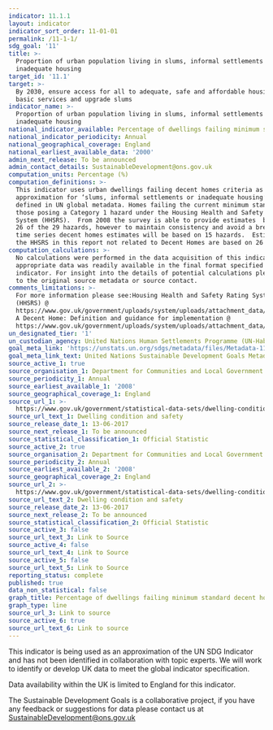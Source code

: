 ```yaml
---
indicator: 11.1.1
layout: indicator
indicator_sort_order: 11-01-01
permalink: /11-1-1/
sdg_goal: '11'
title: >-
  Proportion of urban population living in slums, informal settlements or
  inadequate housing
target_id: '11.1'
target: >-
  By 2030, ensure access for all to adequate, safe and affordable housing and
  basic services and upgrade slums
indicator_name: >-
  Proportion of urban population living in slums, informal settlements or
  inadequate housing
national_indicator_available: Percentage of dwellings failing minimum standard decent homes criteria.
national_indicator_periodicity: Annual
national_geographical_coverage: England
national_earliest_available_data: '2000'
admin_next_release: To be announced
admin_contact_details: SustainableDevelopment@ons.gov.uk
computation_units: Percentage (%)
computation_definitions: >-
  This indicator uses urban dwellings failing decent homes criteria as an
  approximation for ‘slums, informal settlements or inadequate housing’ as
  defined in UN global metadata. Homes failing the current minimum standard are
  those posing a Category 1 hazard under the Housing Health and Safety Rating
  System (HHSRS).  From 2008 the survey is able to provide estimates  based on
  26 of the 29 hazards, however to maintain consistency and avoid a break in the
  time series decent homes estimates will be based on 15 hazards.  Estimates for
  the HHSRS in this report not related to Decent Homes are based on 26 hazards.
computation_calculations: >-
  No calculations were performed in the data acquisition of this indicator as
  appropriate data was readily available in the final format specified by this
  indicator. For insight into the details of potential calculations please refer
  to the original source metadata or source contact.
comments_limitations: >-
  For more information please see:Housing Health and Safety Rating System
  (HHSRS) @
  https://www.gov.uk/government/uploads/system/uploads/attachment_data/file/9425/150940.pdfand
  A Decent Home: Definition and guidance for implementation @
  https://www.gov.uk/government/uploads/system/uploads/attachment_data/file/7812/138355.pdf
un_designated_tier: '1'
un_custodian_agency: United Nations Human Settlements Programme (UN-Habitat)
goal_meta_link: 'https://unstats.un.org/sdgs/metadata/files/Metadata-11-01-01.pdf'
goal_meta_link_text: United Nations Sustainable Development Goals Metadata (PDF 93.1 KB)
source_active_1: true
source_organisation_1: Department for Communities and Local Government
source_periodicity_1: Annual
source_earliest_available_1: '2008'
source_geographical_coverage_1: England
source_url_1: >-
  https://www.gov.uk/government/statistical-data-sets/dwelling-condition-and-safety
source_url_text_1: Dwelling condition and safety
source_release_date_1: 13-06-2017
source_next_release_1: To be announced
source_statistical_classification_1: Official Statistic
source_active_2: true
source_organisation_2: Department for Communities and Local Government (DCLG)
source_periodicity_2: Annual
source_earliest_available_2: '2008'
source_geographical_coverage_2: England
source_url_2: >-
  https://www.gov.uk/government/statistical-data-sets/dwelling-condition-and-safety
source_url_text_2: Dwelling condition and safety
source_release_date_2: 13-06-2017
source_next_release_2: To be announced
source_statistical_classification_2: Official Statistic
source_active_3: false
source_url_text_3: Link to Source
source_active_4: false
source_url_text_4: Link to Source
source_active_5: false
source_url_text_5: Link to Source
reporting_status: complete
published: true
data_non_statistical: false
graph_title: Percentage of dwellings failing minimum standard decent homes criteria
graph_type: line
source_url_3: Link to source
source_active_6: true
source_url_text_6: Link to source
---
```

This indicator is being used as an approximation of the UN SDG Indicator and has not been identified in collaboration with topic experts. We will work to identify or develop UK data to meet the global indicator specification.

Data availability within the UK is limited to England for this indicator.
  
The Sustainable Development Goals is a collaborative project, if you have any feedback or suggestions for data please contact us at <SustainableDevelopment@ons.gov.uk>
